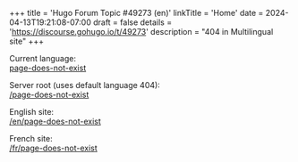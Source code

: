 +++
title = 'Hugo Forum Topic #49273 (en)'
linkTitle = 'Home'
date = 2024-04-13T19:21:08-07:00
draft = false
details = 'https://discourse.gohugo.io/t/49273'
description = "404 in Multilingual site"
+++

Current language:\
[page-does-not-exist](page-does-not-exist)

Server root (uses default language 404):\
[/page-does-not-exist](/page-does-not-exist)

English site:\
[/en/page-does-not-exist](/en/page-does-not-exist)

French site:\
[/fr/page-does-not-exist](/fr/page-does-not-exist)
